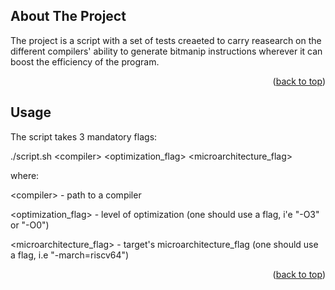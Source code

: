 ## About The Project

The project is a script with a set of tests creaeted to carry reasearch on the different compilers' ability to generate bitmanip instructions wherever it can boost the efficiency of the program.

<p align="right">(<a href="#readme-top">back to top</a>)</p>

## Usage

The script takes 3 mandatory flags:

./script.sh &lt;compiler> &lt;optimization_flag> &lt;microarchitecture_flag>

where:

&lt;compiler> - path to a compiler

&lt;optimization_flag> - level of optimization (one should use a flag, i'e "-O3" or "-O0")

&lt;microarchitecture_flag> - target's microarchitecture_flag (one should use a flag, i.e "-march=riscv64")

<p align="right">(<a href="#readme-top">back to top</a>)</p>



